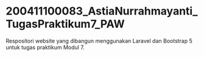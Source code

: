 # 200411100083_AstiaNurrahmayanti_TugasPraktikum7_PAW
Respositori website yang dibangun menggunakan Laravel dan Bootstrap 5 untuk tugas praktikum Modul 7.

